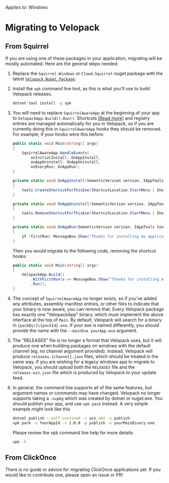 *Applies to: Windows*

# Migrating to Velopack

## From Squirrel
If you are using one of these packages in your application, migrating will be mostly automated. Here are the general steps needed:

1. Replace the `Squirrel.Windows` or `Clowd.Squirrel` nuget package with the latest [`Velopack NuGet Package`](https://www.nuget.org/packages/velopack).

0. Install the `vpk` command line tool, as this is what you'll use to build Velopack releases.
   ```cmd
   dotnet tool install -g vpk
   ```

0. You will need to replace `SquirrelAwareApp` at the beginning of your app to `VelopackApp.Build().Run()`. Shortcuts [[Read more]](integrating/shortcuts.md) and registry entries are managed automatically for you in Velopack, so if you are currently doing this in `SquirrelAwareApp` hooks they should be removed. For example, if your hooks were this before:
   ```cs
   public static void Main(string[] args)
   {
       SquirrelAwareApp.HandleEvents(
           onInitialInstall: OnAppInstall,
           onAppUninstall: OnAppUninstall,
           onEveryRun: OnAppRun);
   }
   
   private static void OnAppInstall(SemanticVersion version, IAppTools tools)
   {
       tools.CreateShortcutForThisExe(ShortcutLocation.StartMenu | ShortcutLocation.Desktop);
   }
   
   private static void OnAppUninstall(SemanticVersion version, IAppTools tools)
   {
       tools.RemoveShortcutForThisExe(ShortcutLocation.StartMenu | ShortcutLocation.Desktop);
   }
   
   private static void OnAppRun(SemanticVersion version, IAppTools tools, bool firstRun)
   {
       if (firstRun) MessageBox.Show("Thanks for installing my application!");
   }
   ```
   Then you would migrate to the following code, removing the shortcut hooks:
   ```cs
   public static void Main(string[] args)
   {
       VelopackApp.Build()
           .WithFirstRun(v => MessageBox.Show("Thanks for installing my application!"))
           .Run();
   }
   ```

0. The concept of `SquirrelAwareApp` no longer exists, so if you've added any attributes, assembly manifest entries, or other files to indicate that your binary is now aware, you can remove that. Every Velopack package has exactly one "VelopackApp" binary, which must implement the above interface at the top of `Main`. By default, Velopack will search for a binary in `{packDir}\{packId}.exe`. If your exe is named differently, you should provide the name with the `--mainExe yourApp.exe` argument.

0. The "RELEASES" file is no longer a format that Velopack uses, but it will produce one when building packages on windows with the default channel (eg. no channel argument provided). Instead, Velopack will produce `releases.{channel}.json` files, which should be treated in the same way. If you are wishing for a legacy windows app to migrate to Velopack, you should upload both the `RELEASES` file and the `releases.win.json` file which is produced by Velopack to your update feed.

0. In general, the command line supports all of the same features, but argument names or commands may have changed. Velopack no longer supports taking a `.nupkg` which was created by dotnet or nuget.exe. You should publish your app, and use `vpk pack` instead. A very simple example might look like this
   ```cmd
   dotnet publish --self-contined -r win-x64 -o publish
   vpk pack -u YourAppId -v 1.0.0 -p publish -e yourMainBinary.exe
   ```

   Please review the vpk command line help for more details:
   ```cmd
   vpk -h
   ```


## From ClickOnce
There is no guide or advice for migrating ClickOnce applications yet. If you would like to contribute one, please open an issue or PR!